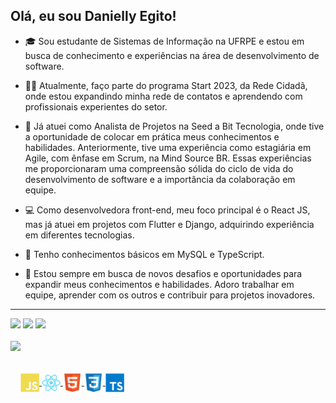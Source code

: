 ## Olá, eu sou Danielly Egito!

- 🎓 Sou estudante de Sistemas de Informação na UFRPE e estou em busca de conhecimento e experiências na área de desenvolvimento de software.

- 👩‍💻 Atualmente, faço parte do programa Start 2023, da Rede Cidadã, onde estou expandindo minha rede de contatos e aprendendo com profissionais experientes do setor.

- 💼 Já atuei como Analista de Projetos na Seed a Bit Tecnologia, onde tive a oportunidade de colocar em prática meus conhecimentos e habilidades. Anteriormente, tive uma experiência como estagiária em Agile, com ênfase em Scrum, na Mind Source BR. Essas experiências me proporcionaram uma compreensão sólida do ciclo de vida do desenvolvimento de software e a importância da colaboração em equipe.

- 💻 Como desenvolvedora front-end, meu foco principal é o React JS, mas já atuei em projetos com Flutter e Django, adquirindo experiência em diferentes tecnologias.

- 🔎 Tenho conhecimentos básicos em MySQL e TypeScript.

- 🌱 Estou sempre em busca de novos desafios e oportunidades para expandir meus conhecimentos e habilidades. Adoro trabalhar em equipe, aprender com os outros e contribuir para projetos inovadores.
---
<div>
  <a href = "mailto:egitodany.com"><img src="https://img.shields.io/badge/-Gmail-%23333?style=for-the-badge&logo=gmail&logoColor=white" target="_blank"></a>
  <a href="https://www.linkedin.com/in/danielly-egito" target="_blank"><img src="https://img.shields.io/badge/-LinkedIn-%23333?style=for-the-badge&logo=linkedin&logoColor=white" target="_blank"></a>
  <a href="https://www.behance.net/danielly-egito" target="_blank"><img src="https://img.shields.io/badge/-Behance-%23333?style=for-the-badge&logo=behance&logoColor=white" target="_blank"></a>
</div>

<br>

<div display="flex">
  <a href="https://github.com/dEgito">
<!--   <img height="180em" src="https://github-readme-stats.vercel.app/api?username=dEgito&show_icons=true&theme=dracula&include_all_commits=true&count_private=true"/> -->
<img height="180em" src="https://github-readme-stats.vercel.app/api?username=dEgito&show_icons=true&theme=dracula&count_private=true"/>
</div>
  
 <div style=" display: inline_block; margin: 1rem;"><br>
  <img align="center" alt="Dani-Js" height="30" width="30" src="https://raw.githubusercontent.com/devicons/devicon/master/icons/javascript/javascript-plain.svg">
  <img align="center" alt="Dani-React" height="30" width="30" src="https://raw.githubusercontent.com/devicons/devicon/master/icons/react/react-original.svg">
  <img align="center" alt="Dani-HTML" height="30" width="30" src="https://raw.githubusercontent.com/devicons/devicon/master/icons/html5/html5-original.svg">
  <img align="center" alt="Dani-CSS" height="30" width="30" src="https://raw.githubusercontent.com/devicons/devicon/master/icons/css3/css3-original.svg">
  <img align="center" alt="Dani-Js" height="30" width="30" src="https://raw.githubusercontent.com/devicons/devicon/master/icons/typescript/typescript-plain.svg">
<!--   <img align="center" alt="Dani-Python" height="30" width="30" src="https://raw.githubusercontent.com/devicons/devicon/master/icons/python/python-original.svg"> -->
</div>
  

